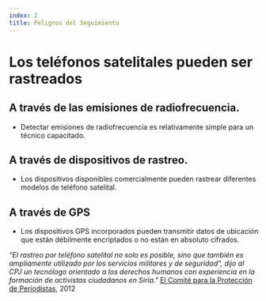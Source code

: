 ```yaml
---
index: 2
title: Peligros del Seguimiento
---
```

# Los teléfonos satelitales pueden ser rastreados

## A través de las emisiones de radiofrecuencia.

*   Detectar emisiones de radiofrecuencia es relativamente simple para un técnico capacitado.

## A través de dispositivos de rastreo.

*   Los dispositivos disponibles comercialmente pueden rastrear diferentes modelos de teléfono satelital.

## A través de GPS

*   Los dispositivos GPS incorporados pueden transmitir datos de ubicación que están débilmente encriptados o no están en absoluto cifrados.

*"El rastreo por teléfono satelital no solo es posible, sino que también es ampliamente utilizado por los servicios militares y de seguridad", dijo al CPJ un tecnólogo orientado a los derechos humanos con experiencia en la formación de activistas ciudadanos en Siria."* [El Comité para la Protección de Periodistas](https://cpj.org/blog/2012/02/caveat-utilitor-satellite-phones-can-always-be-tra.php), 2012
